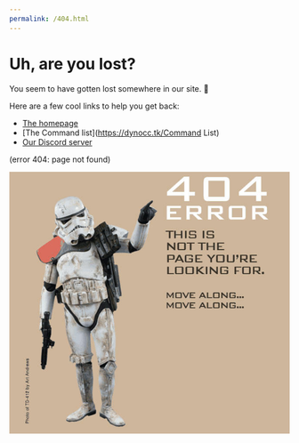 ```yaml
---
permalink: /404.html
---
```

# Uh, are you lost?

You seem to have gotten lost somewhere in our site. 👀


Here are a few cool links to help you get back:

* [The homepage](https://dynocc.tk)
* [The Command list](https://dynocc.tk/Command List)
* [Our Discord server](https://discord.gg/6hRKRsB)

(error 404: page not found)

![404](files/404.jpg)
